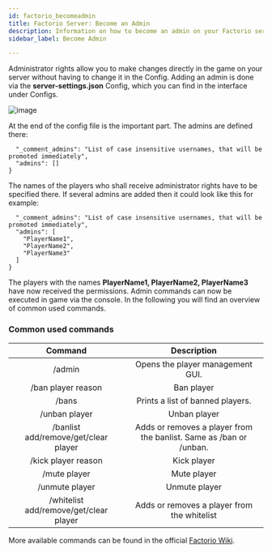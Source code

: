 ```yaml
---
id: factorio_becomeadmin
title: Factorio Server: Become an Admin
description: Information on how to become an admin on your Factorio server at ZAP-Hosting - ZAP-Hosting.com documentation
sidebar_label: Become Admin

---
```




Administrator rights allow you to make changes directly in the game on your server without having to change it in the Config. Adding an admin is done via the **server-settings.json** Config, which you can find in the interface under Configs.

![image](https://user-images.githubusercontent.com/26007280/189889743-e124e5f1-0042-4200-9d35-7223c36a20a3.png)

At the end of the config file is the important part. The admins are defined there:

```
  "_comment_admins": "List of case insensitive usernames, that will be promoted immediately",
  "admins": []
}
```

The names of the players who shall receive administrator rights have to be specified there. If several admins are added then it could look like this for example:

```
  "_comment_admins": "List of case insensitive usernames, that will be promoted immediately",
  "admins": [
  	"PlayerName1",
  	"PlayerName2",
  	"PlayerName3"
  ]
}
```

The players with the names **PlayerName1, PlayerName2, PlayerName3** have now received the permissions. Admin commands can now be executed in game via the console. In the following you will find an overview of common used commands.



### Common used commands

|                Command                 |                         Description                          |
| :------------------------------------: | :----------------------------------------------------------: |
|                 /admin                 |               Opens the player management GUI.               |
|           /ban player reason           |                          Ban player                          |
|                 /bans                  |               Prints a list of banned players.               |
|             /unban player              |                         Unban player                         |
|  /banlist add/remove/get/clear player  | Adds or removes a player from the banlist. Same as /ban or /unban. |
|          /kick player reason           |                         Kick player                          |
|              /mute player              |                         Mute player                          |
|             /unmute player             |                        Unmute player                         |
| /whitelist add/remove/get/clear player |         Adds or removes a player from the whitelist          |

More available commands can be found in the official [Factorio Wiki](https://wiki.factorio.com/Console).
